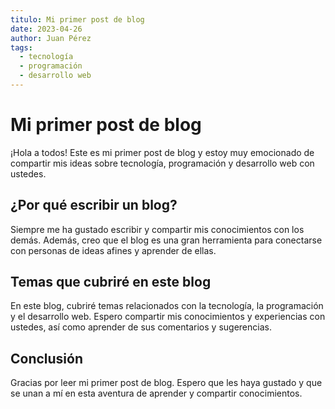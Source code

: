 ```yaml
---
titulo: Mi primer post de blog
date: 2023-04-26
author: Juan Pérez
tags:
  - tecnología
  - programación
  - desarrollo web
---
```


# Mi primer post de blog

¡Hola a todos! Este es mi primer post de blog y estoy muy emocionado de compartir mis ideas sobre tecnología, programación y desarrollo web con ustedes.

## ¿Por qué escribir un blog?

Siempre me ha gustado escribir y compartir mis conocimientos con los demás. Además, creo que el blog es una gran herramienta para conectarse con personas de ideas afines y aprender de ellas.

## Temas que cubriré en este blog

En este blog, cubriré temas relacionados con la tecnología, la programación y el desarrollo web. Espero compartir mis conocimientos y experiencias con ustedes, así como aprender de sus comentarios y sugerencias.

## Conclusión

Gracias por leer mi primer post de blog. Espero que les haya gustado y que se unan a mí en esta aventura de aprender y compartir conocimientos.

